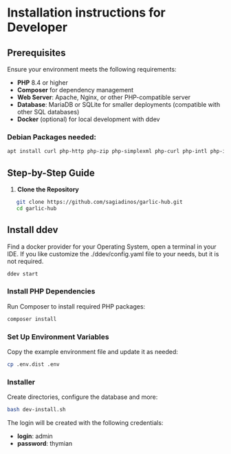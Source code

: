 # Installation instructions for Developer

## Prerequisites
Ensure your environment meets the following requirements:
- **PHP** 8.4 or higher
- **Composer** for dependency management
- **Web Server**: Apache, Nginx, or other PHP-compatible server
- **Database**: MariaDB or SQLite for smaller deployments (compatible with other SQL databases)
- **Docker** (optional) for local development with ddev

### Debian Packages needed:
```bash
apt install curl php-http php-zip php-simplexml php-curl php-intl php-imagick php-cli php-mbstring git unzip
```

## Step-by-Step Guide

1. **Clone the Repository**
```bash
   git clone https://github.com/sagiadinos/garlic-hub.git
   cd garlic-hub
```
## Install ddev

Find a docker provider for your Operating System, open a terminal in your IDE. If you like customize the ./ddev/config.yaml file to your needs, but it is not required.

```bash
ddev start
```

### Install PHP Dependencies
Run Composer to install required PHP packages:

```php
composer install
```
### Set Up Environment Variables
Copy the example environment file and update it as needed:

```bash
cp .env.dist .env
```
### Installer
Create directories, configure the database and more:
```bash
bash dev-install.sh
```
The login will be created with the following credentials:
- **login**: admin
- **password**: thymian
